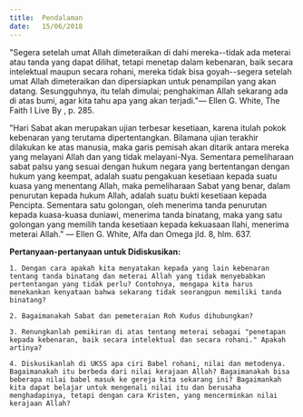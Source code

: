 ```yaml
---
title:  Pendalaman
date:   15/06/2018
---
```


"Segera setelah umat Allah dimeteraikan di dahi mereka--tidak ada meterai atau tanda yang dapat dilihat, tetapi menetap dalam kebenaran, baik secara intelektual maupun secara rohani, mereka tidak bisa goyah--segera setelah umat Allah dimeteraikan dan dipersiapkan untuk penampilan yang akan datang. Sesungguhnya, itu telah dimulai; penghakiman Allah sekarang ada di atas bumi, agar kita tahu apa yang akan terjadi."— Ellen G. White, The Faith I Live By , p. 285.

"Hari Sabat akan merupakan ujian terbesar kesetiaan, karena itulah pokok kebenaran yang terutama dipertentangkan. Bilamana ujian terakhir dilakukan ke atas manusia, maka garis pemisah akan ditarik antara mereka yang melayani Allah dan yang tidak melayani-Nya. Sementara pemeliharaan sabat palsu yang sesuai dengan hukum negara yang bertentangan dengan hukum yang keempat, adalah suatu pengakuan kesetiaan kepada suatu kuasa yang menentang Allah, maka pemeliharaan Sabat yang benar, dalam penurutan kepada hukum Allah, adalah suatu bukti kesetiaan kepada Pencipta. Sementara satu golongan, oleh menerima tanda penurutan kepada kuasa-kuasa duniawi, menerima tanda binatang, maka yang satu golongan yang memilih tanda kesetiaan kepada kekuasaan Ilahi, menerima meterai Allah." — Ellen G. White, Alfa dan Omega jld. 8, hlm. 637.

**Pertanyaan-pertanyaan untuk Didiskusikan:**

`1. Dengan cara apakah kita menyatakan kepada yang lain kebenaran tentang tanda binatang dan meterai Allah yang tidak menyebabkan pertentangan yang tidak perlu? Contohnya, mengapa kita harus menekankan kenyataan bahwa sekarang tidak seorangpun memiliki tanda binatang?`

`2. Bagaimanakah Sabat dan pemeteraian Roh Kudus dihubungkan?`

`3. Renungkanlah pemikiran di atas tentang meterai sebagai "penetapan kepada kebenaran, baik secara intelektual dan secara rohani." Apakah artinya?`

`4. Diskusikanlah di UKSS apa ciri Babel rohani, nilai dan metodenya. Bagaimanakah itu berbeda dari nilai kerajaan Allah? Bagaimanakah bisa beberapa nilai babel masuk ke gereja kita sekarang ini? Bagaimankah kita dapat belajar untuk mengenali nilai itu dan berusaha menghadapinya, tetapi dengan cara Kristen, yang mencerminkan nilai kerajaan Allah?`
